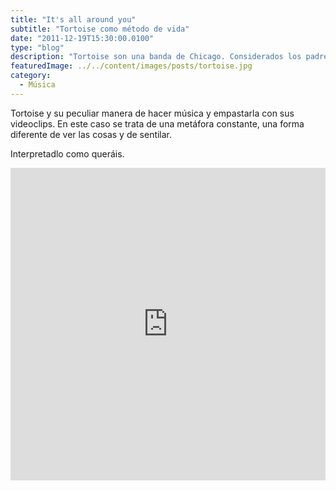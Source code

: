 ```yaml
---
title: "It's all around you"
subtitle: "Tortoise como método de vida"
date: "2011-12-19T15:30:00.0100"
type: "blog"
description: "Tortoise son una banda de Chicago. Considerados los padres del post-rock"
featuredImage: ../../content/images/posts/tortoise.jpg
category:
  - Música
---
```


Tortoise y su peculiar manera de hacer música y empastarla con sus videoclips. En este caso se trata de una metáfora constante, una forma diferente de ver las cosas y de sentilar.

Interpretadlo como queráis.

<iframe width="100%" height="500" src="https://www.youtube.com/embed/Zfb58eB5oAA" frameborder="0" allow="accelerometer; autoplay; encrypted-media; gyroscope; picture-in-picture" allowfullscreen></iframe>
